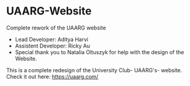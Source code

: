 # UAARG-Website
Complete rework of the UAARG website

- Lead Developer: Aditya Harvi
- Assistent Developer: Ricky Au
- Special thank you to Natalia Oltuszyk for help with the design of the Website.

This is a complete redesign of the University Club- UAARG's- website.
Check it out here:
https://uaarg.com/
